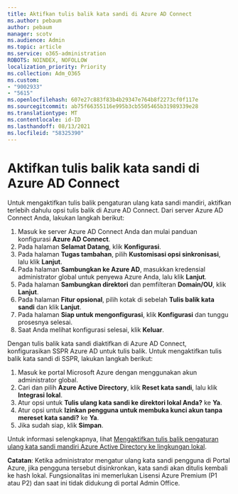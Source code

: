 ```yaml
---
title: Aktifkan tulis balik kata sandi di Azure AD Connect
ms.author: pebaum
author: pebaum
manager: scotv
ms.audience: Admin
ms.topic: article
ms.service: o365-administration
ROBOTS: NOINDEX, NOFOLLOW
localization_priority: Priority
ms.collection: Adm_O365
ms.custom:
- "9002933"
- "5615"
ms.openlocfilehash: 607e27c883f83b4b29347e764b8f2273cf0f117e
ms.sourcegitcommit: ab75f66355116e995b3cb5505465b31989339e28
ms.translationtype: MT
ms.contentlocale: id-ID
ms.lasthandoff: 08/13/2021
ms.locfileid: "58325390"
---
```

# <a name="enable-password-writeback-in-azure-ad-connect"></a>Aktifkan tulis balik kata sandi di Azure AD Connect

Untuk mengaktifkan tulis balik pengaturan ulang kata sandi mandiri, aktifkan terlebih dahulu opsi tulis balik di Azure AD Connect. Dari server Azure AD Connect Anda, lakukan langkah berikut:

1. Masuk ke server Azure AD Connect Anda dan mulai panduan konfigurasi **Azure AD Connect**.
2. Pada halaman **Selamat Datang**, klik **Konfigurasi**.
3. Pada halaman **Tugas tambahan**, pilih **Kustomisasi opsi sinkronisasi**, lalu klik **Lanjut**.
4. Pada halaman **Sambungkan ke Azure AD**, masukkan kredensial administrator global untuk penyewa Azure Anda, lalu klik **Lanjut**.
5. Pada halaman **Sambungkan direktori** dan pemfilteran **Domain/OU**, klik **Lanjut**.
6. Pada halaman **Fitur opsional**, pilih kotak di sebelah **Tulis balik kata sandi** dan klik **Lanjut**.
7. Pada halaman **Siap untuk mengonfigurasi**, klik **Konfigurasi** dan tunggu prosesnya selesai.
8. Saat Anda melihat konfigurasi selesai, klik **Keluar**.

Dengan tulis balik kata sandi diaktifkan di Azure AD Connect, konfigurasikan SSPR Azure AD untuk tulis balik.  Untuk mengaktifkan tulis balik kata sandi di SSPR, lakukan langkah berikut:

1. Masuk ke portal Microsoft Azure dengan menggunakan akun administrator global.
2. Cari dan pilih **Azure Active Directory**, klik **Reset kata sandi**, lalu klik **Integrasi lokal**.
3. Atur opsi untuk **Tulis ulang kata sandi ke direktori lokal Anda?** ke **Ya**.
4. Atur opsi untuk **Izinkan pengguna untuk membuka kunci akun tanpa mereset kata sandi?** ke **Ya**.
5. Jika sudah siap, klik **Simpan**.

Untuk informasi selengkapnya, lihat [Mengaktifkan tulis balik pengaturan ulang kata sandi mandiri Azure Active Directory ke lingkungan lokal](https://docs.microsoft.com/azure/active-directory/authentication/tutorial-enable-sspr-writeback).

**Catatan**: Ketika administrator mengatur ulang kata sandi pengguna di Portal Azure, jika pengguna tersebut disinkronkan, kata sandi akan ditulis kembali ke hash lokal. Fungsionalitas ini memerlukan Lisensi Azure Premium (P1 atau P2) dan saat ini tidak didukung di portal Admin Office.
